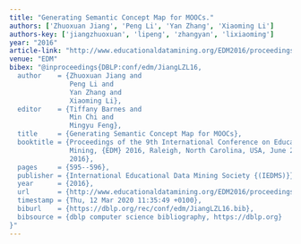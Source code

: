 ```yaml
---
title: "Generating Semantic Concept Map for MOOCs."
authors: ['Zhuoxuan Jiang', 'Peng Li', 'Yan Zhang', 'Xiaoming Li']
authors-key: ['jiangzhuoxuan', 'lipeng', 'zhangyan', 'lixiaoming']
year: "2016"
article-link: "http://www.educationaldatamining.org/EDM2016/proceedings/paper_14.pdf"
venue: "EDM"
bibex: "@inproceedings{DBLP:conf/edm/JiangLZL16,
  author    = {Zhuoxuan Jiang and
               Peng Li and
               Yan Zhang and
               Xiaoming Li},
  editor    = {Tiffany Barnes and
               Min Chi and
               Mingyu Feng},
  title     = {Generating Semantic Concept Map for MOOCs},
  booktitle = {Proceedings of the 9th International Conference on Educational Data
               Mining, {EDM} 2016, Raleigh, North Carolina, USA, June 29 - July 2,
               2016},
  pages     = {595--596},
  publisher = {International Educational Data Mining Society {(IEDMS)}},
  year      = {2016},
  url       = {http://www.educationaldatamining.org/EDM2016/proceedings/paper\_14.pdf},
  timestamp = {Thu, 12 Mar 2020 11:35:49 +0100},
  biburl    = {https://dblp.org/rec/conf/edm/JiangLZL16.bib},
  bibsource = {dblp computer science bibliography, https://dblp.org}
}"
---
```

